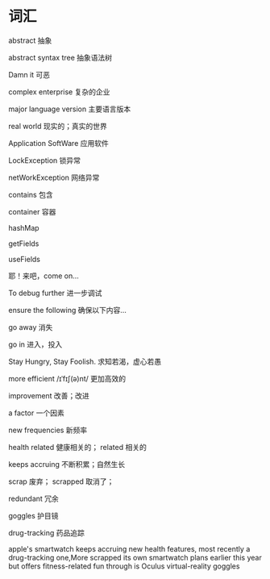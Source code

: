 # 词汇

abstract 抽象

abstract syntax tree 抽象语法树

Damn it 可恶

complex enterprise 复杂的企业

major language version 主要语言版本

real world 现实的；真实的世界

Application SoftWare 应用软件

LockException 锁异常

netWorkException 网络异常

contains 包含

container 容器

hashMap

getFields

useFields

耶！来吧，come on...

To debug further 进一步调试

ensure the following 确保以下内容...

go away 消失

go in 进入，投入

Stay Hungry, Stay Foolish. 求知若渴，虚心若愚

more efficient /ɪˈfɪʃ(ə)nt/ 更加高效的

improvement 改善；改进

a factor 一个因素

new frequencies 新频率

health related 健康相关的； related 相关的

keeps accruing 不断积累；自然生长

scrap 废弃； scrapped 取消了；

redundant 冗余

goggles 护目镜

drug-tracking 药品追踪

apple's smartwatch keeps accruing new health features, most recently a drug-tracking one,More scrapped its own smartwatch plans earlier this year but offers fitness-related fun through is
Oculus virtual-reality goggles

